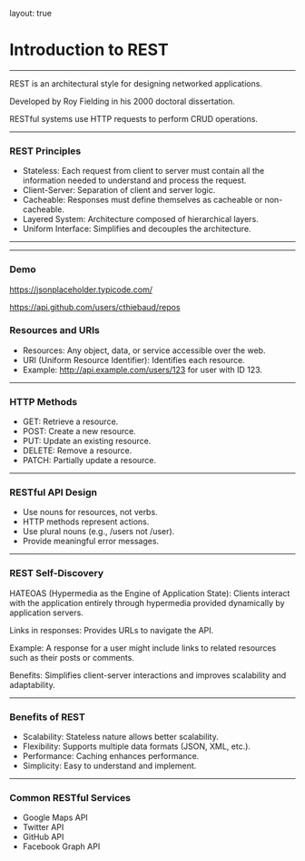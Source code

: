 layout: true

# Introduction to REST

---

REST is an architectural style for designing networked applications.

Developed by Roy Fielding in his 2000 doctoral dissertation.

RESTful systems use HTTP requests to perform CRUD operations.

---

### REST Principles

- Stateless: Each request from client to server must contain all the information needed to understand and process the request.
- Client-Server: Separation of client and server logic.
- Cacheable: Responses must define themselves as cacheable or non-cacheable.
- Layered System: Architecture composed of hierarchical layers.
- Uniform Interface: Simplifies and decouples the architecture.

---

---

### Demo

https://jsonplaceholder.typicode.com/

https://api.github.com/users/cthiebaud/repos



### Resources and URIs

- Resources: Any object, data, or service accessible over the web.
- URI (Uniform Resource Identifier): Identifies each resource.
- Example: http://api.example.com/users/123 for user with ID 123.

---

### HTTP Methods

- GET: Retrieve a resource.
- POST: Create a new resource.
- PUT: Update an existing resource.
- DELETE: Remove a resource.
- PATCH: Partially update a resource.

---

### RESTful API Design

- Use nouns for resources, not verbs.
- HTTP methods represent actions.
- Use plural nouns (e.g., /users not /user).
- Provide meaningful error messages.

---

### REST Self-Discovery

HATEOAS (Hypermedia as the Engine of Application State): Clients interact with the application entirely through hypermedia provided dynamically by application servers.

Links in responses: Provides URLs to navigate the API.

Example: A response for a user might include links to related resources such as their posts or comments.

Benefits: Simplifies client-server interactions and improves scalability and adaptability.

---

### Benefits of REST

- Scalability: Stateless nature allows better scalability.
- Flexibility: Supports multiple data formats (JSON, XML, etc.).
- Performance: Caching enhances performance.
- Simplicity: Easy to understand and implement.

---

### Common RESTful Services

- Google Maps API
- Twitter API
- GitHub API
- Facebook Graph API
